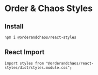 # Order & Chaos Styles 

## Install

`npm i @orderandchaos/react-styles`

## React Import

`import styles from "@orderandchaos/react-styles/dist/styles.module.css";`
